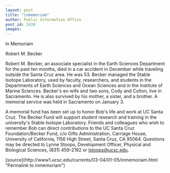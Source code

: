 ```yaml
---
layout: post
title: "inmemoriam"
author: Public Information Office
post_id: 2439
images:
---
```


<p class="pagehead">
  In Memoriam
</p>
<p class="sectionhead">
  Robert M. Becker
</p>
<p>
  Robert M. Becker, an associate specialist in the Earth Sciences Department for the past ten months, died in a car accident in December while traveling outside the Santa Cruz area. He was 53. Becker managed the Stable Isotope Laboratory, used by faculty, researchers, and students in the Departments of Earth Sciences and Ocean Sciences and in the Institute of Marine Sciences. Becker's ex-wife and two sons, Cody and Colton, live in Sacramento. He is also survived by his mother, a sister, and a brother. A memorial service was held in Sacramento on January 3.
</p>
<p>
  A memorial fund has been set up to honor Bob's life and work at UC Santa Cruz. The Becker Fund will support student research and training in the university's Stable Isotope Laboratory. Friends and colleagues who wish to remember Bob can direct contributions to the UC Santa Cruz Foundation/Becker Fund, c/o Gifts Administration, Carriage House, University of California, 1156 High Street, Santa Cruz, CA 95064. Questions may be directed to Lynne Stoops, Development Officer, Physical and Biological Sciences, (831) 459-2192 or <a href="mailto:lstoops@ucsc.edu">lstoops@ucsc.edu</a>.
</p>
<p>

</p>
[source](http://www1.ucsc.edu/currents/03-04/01-05/inmemoriam.html "Permalink to inmemoriam")
